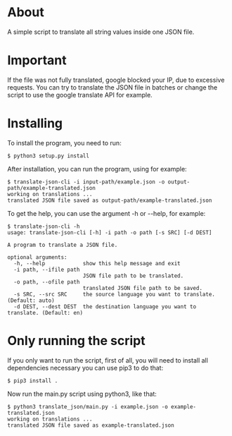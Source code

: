 # About

A simple script to translate all string values inside one JSON file.

# Important

If the file was not fully translated, google blocked your IP, due to excessive requests. You can try to translate the JSON file in batches or change the script to use the google translate API for example.

# Installing

To install the program, you need to run:

```
$ python3 setup.py install
```

After installation, you can run the program, using for example:

```
$ translate-json-cli -i input-path/example.json -o output-path/example-translated.json
working on translations ...
translated JSON file saved as output-path/example-translated.json
```

To get the help, you can use the argument -h or --help, for example:

```
$ translate-json-cli -h
usage: translate-json-cli [-h] -i path -o path [-s SRC] [-d DEST]

A program to translate a JSON file.

optional arguments:
  -h, --help            show this help message and exit
  -i path, --ifile path
                        JSON file path to be translated.
  -o path, --ofile path
                        translated JSON file path to be saved.
  -s SRC, --src SRC     the source language you want to translate. (Default: auto)
  -d DEST, --dest DEST  the destination language you want to translate. (Default: en)
```

# Only running the script

If you only want to run the script, first of all, you will need to install all dependencies necessary you can use pip3 to do that:

```
$ pip3 install .
```

Now run the main.py script using python3, like that:

```
$ python3 translate_json/main.py -i example.json -o example-translated.json
working on translations ...
translated JSON file saved as example-translated.json
```
